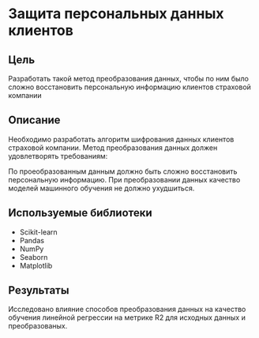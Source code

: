 # Защита персональных данных клиентов
## Цель
Разработать такой метод преобразования данных, чтобы по ним было сложно восстановить персональную информацию клиентов страховой компании

## Описание
Необходимо разработать алгоритм шифрования данных клиентов страховой компании.
Метод преобразования данных должен удовлетворять требованиям:

По проеобразованным данным должно быть сложно восстановить персональную информацию.
При преобразовании данных качество моделей машинного обучения не должно ухудшиться.
## Используемые библиотеки
- Scikit-learn
- Pandas
- NumPy
- Seaborn
- Matplotlib
## Результаты
Исследовано влияние способов преобразования данных на качество обучения линейной регрессии на метрике R2 для исходных данных и преобразованых.
